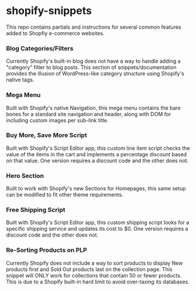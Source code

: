 # shopify-snippets

This repo contains partials and instructions for several common features added to Shopfiy e-commerce websites.

### Blog Categories/Filters
Currently Shopify's built-in blog does not have a way to handle adding a "category" filter to blog posts. This section of snippets/documentation provides the illusion of WordPress-like category structure using Shopify's native tags.

### Mega Menu
Built with Shopify's native Navigation, this mega menu contains the bare bones for a standard site navigation and header, along with DOM for including custom images per sub-link title.

### Buy More, Save More Script
Built with Shopify's Script Editor app, this custom line item script checks the value of the items in the cart and implements a percentage discount based on that value. One version requires a discount code and the other does not.

### Hero Section
Built to work with Shopify's new Sections for Homepages, this same setup can be modified to fit other theme requirements.

### Free Shipping Script
Built with Shopify's Script Editor app, this custom shipping script looks for a specific shipping service and updates its cost to $0. One version requires a discount code and the other does not.

### Re-Sorting Products on PLP
Currently Shopify does not include a way to sort products to display New products first and Sold Out products last on the collection page. This snippet will ONLY work for collections that contain 50 or fewer products. This is due to a Shopify built-in hard limit to avoid over-taxing its databases.
